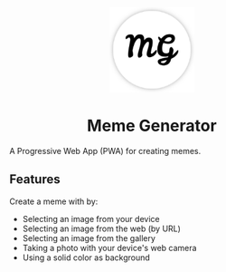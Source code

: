<p align="center">
  <img src="src/assets/app-icons/logo.png" width="150" height="150" alt="Meme Generator">
</p>

<h1 align="center">Meme Generator</h1>

A Progressive Web App (PWA) for creating memes.

## Features

Create a meme with by:
- Selecting an image from your device
- Selecting an image from the web (by URL)
- Selecting an image from the gallery
- Taking a photo with your device's web camera
- Using a solid color as background

